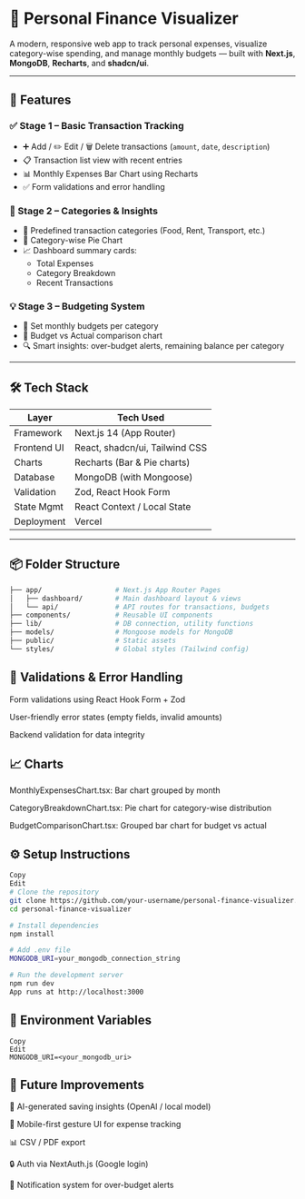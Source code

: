 # 💸 Personal Finance Visualizer

A modern, responsive web app to track personal expenses, visualize category-wise spending, and manage monthly budgets — built with **Next.js**, **MongoDB**, **Recharts**, and **shadcn/ui**.

---

## 🚀 Features

### ✅ Stage 1 – Basic Transaction Tracking
- ➕ Add / ✏️ Edit / 🗑️ Delete transactions (`amount`, `date`, `description`)
- 📋 Transaction list view with recent entries
- 📊 Monthly Expenses Bar Chart using Recharts
- ✅ Form validations and error handling

### 🎯 Stage 2 – Categories & Insights
- 📂 Predefined transaction categories (Food, Rent, Transport, etc.)
- 🥧 Category-wise Pie Chart
- 📈 Dashboard summary cards:
  - Total Expenses
  - Category Breakdown
  - Recent Transactions

### 💡 Stage 3 – Budgeting System
- 🎯 Set monthly budgets per category
- 🧮 Budget vs Actual comparison chart
- 🔍 Smart insights: over-budget alerts, remaining balance per category

---

## 🛠️ Tech Stack

| Layer        | Tech Used                      |
|--------------|--------------------------------|
| Framework    | Next.js 14 (App Router)        |
| Frontend UI  | React, shadcn/ui, Tailwind CSS |
| Charts       | Recharts (Bar & Pie charts)    |
| Database     | MongoDB (with Mongoose)        |
| Validation   | Zod, React Hook Form           |
| State Mgmt   | React Context / Local State    |
| Deployment   | Vercel                         |

---

## 📦 Folder Structure

```bash
├── app/                  # Next.js App Router Pages
│   ├── dashboard/        # Main dashboard layout & views
│   └── api/              # API routes for transactions, budgets
├── components/           # Reusable UI components
├── lib/                  # DB connection, utility functions
├── models/               # Mongoose models for MongoDB
├── public/               # Static assets
└── styles/               # Global styles (Tailwind config)
```

## 🧪 Validations & Error Handling
Form validations using React Hook Form + Zod

User-friendly error states (empty fields, invalid amounts)

Backend validation for data integrity

## 📈 Charts
MonthlyExpensesChart.tsx: Bar chart grouped by month

CategoryBreakdownChart.tsx: Pie chart for category-wise distribution

BudgetComparisonChart.tsx: Grouped bar chart for budget vs actual

## ⚙️ Setup Instructions
```bash
Copy
Edit
# Clone the repository
git clone https://github.com/your-username/personal-finance-visualizer.git
cd personal-finance-visualizer

# Install dependencies
npm install

# Add .env file
MONGODB_URI=your_mongodb_connection_string

# Run the development server
npm run dev
App runs at http://localhost:3000
```

## 🔐 Environment Variables
```env
Copy
Edit
MONGODB_URI=<your_mongodb_uri>
```

## 📅 Future Improvements
🧠 AI-generated saving insights (OpenAI / local model)

📱 Mobile-first gesture UI for expense tracking

📊 CSV / PDF export

🔒 Auth via NextAuth.js (Google login)

🔔 Notification system for over-budget alerts


